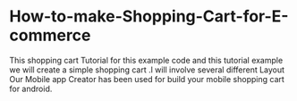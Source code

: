 # How-to-make-Shopping-Cart-for-E-commerce
This shopping cart Tutorial for this example code and this tutorial example we will create a simple shopping cart .l will involve several different Layout Our Mobile app Creator has been used for build your mobile shopping cart for android.
